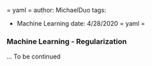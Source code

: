 = yaml =
author: MichaelDuo
tags:
  - Machine Learning
date: 4/28/2020
= yaml =
### Machine Learning - Regularization

... To be continued